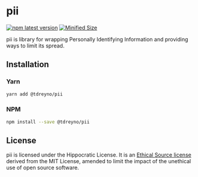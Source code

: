 # pii

[![npm latest version](https://img.shields.io/npm/v/@tdreyno/pii/latest.svg)](https://www.npmjs.com/package/@tdreyno/pii)
[![Minified Size](https://badgen.net/bundlephobia/minzip/@tdreyno/pii)](https://bundlephobia.com/result?p=@tdreyno/pii)

pii is library for wrapping Personally Identifying Information and providing ways to limit its spread.

## Installation

### Yarn

```sh
yarn add @tdreyno/pii
```

### NPM

```sh
npm install --save @tdreyno/pii
```

## License

pii is licensed under the Hippocratic License. It is an [Ethical Source license](https://ethicalsource.dev) derived from the MIT License, amended to limit the impact of the unethical use of open source software.
